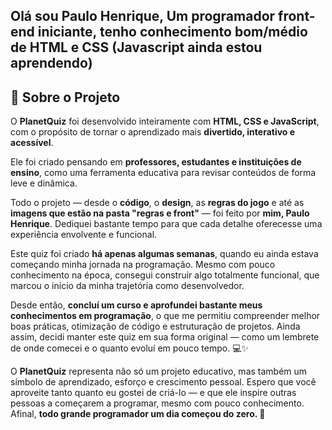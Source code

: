 <!DOCTYPE html>
<html lang="pt-br">
<head>
    <meta charset="UTF-8">
    <meta name="viewport" content="width=device-width, initial-scale=1.0">
    <title>Read.me</title>
</head>
<body>
    <h2>Olá sou Paulo Henrique, Um programador front-end iniciante, tenho conhecimento bom/médio de HTML e CSS (Javascript ainda estou aprendendo)</h2>
    <section id="sobre">
  <h2>💫 Sobre o Projeto</h2>
  <p>O <strong>PlanetQuiz</strong> foi desenvolvido inteiramente com <strong>HTML, CSS e JavaScript</strong>, com o propósito de tornar o aprendizado mais <strong>divertido, interativo e acessível</strong>.</p>

  <p>Ele foi criado pensando em <strong>professores, estudantes e instituições de ensino</strong>, como uma ferramenta educativa para revisar conteúdos de forma leve e dinâmica.</p>

  <p>Todo o projeto — desde o <strong>código</strong>, o <strong>design</strong>, as <strong>regras do jogo</strong> e até as <strong>imagens que estão na pasta "regras e front"</strong> — foi feito por <strong>mim, Paulo Henrique</strong>.  
  Dediquei bastante tempo para que cada detalhe oferecesse uma experiência envolvente e funcional.</p>

  <p>Este quiz foi criado <strong>há apenas algumas semanas</strong>, quando eu ainda estava começando minha jornada na programação.  
  Mesmo com pouco conhecimento na época, consegui construir algo totalmente funcional, que marcou o início da minha trajetória como desenvolvedor.</p>

  <p>Desde então, <strong>concluí um curso e aprofundei bastante meus conhecimentos em programação</strong>, o que me permitiu compreender melhor boas práticas, otimização de código e estruturação de projetos.  
  Ainda assim, decidi manter este quiz em sua forma original — como um lembrete de onde comecei e o quanto evoluí em pouco tempo. 💻✨</p>

  <p>O <strong>PlanetQuiz</strong> representa não só um projeto educativo, mas também um símbolo de aprendizado, esforço e crescimento pessoal.  
  Espero que você aproveite tanto quanto eu gostei de criá-lo — e que ele inspire outras pessoas a começarem a programar, mesmo com pouco conhecimento.  
  Afinal, <strong>todo grande programador um dia começou do zero. 🚀</strong></p>
</section>

</body>
</html>
